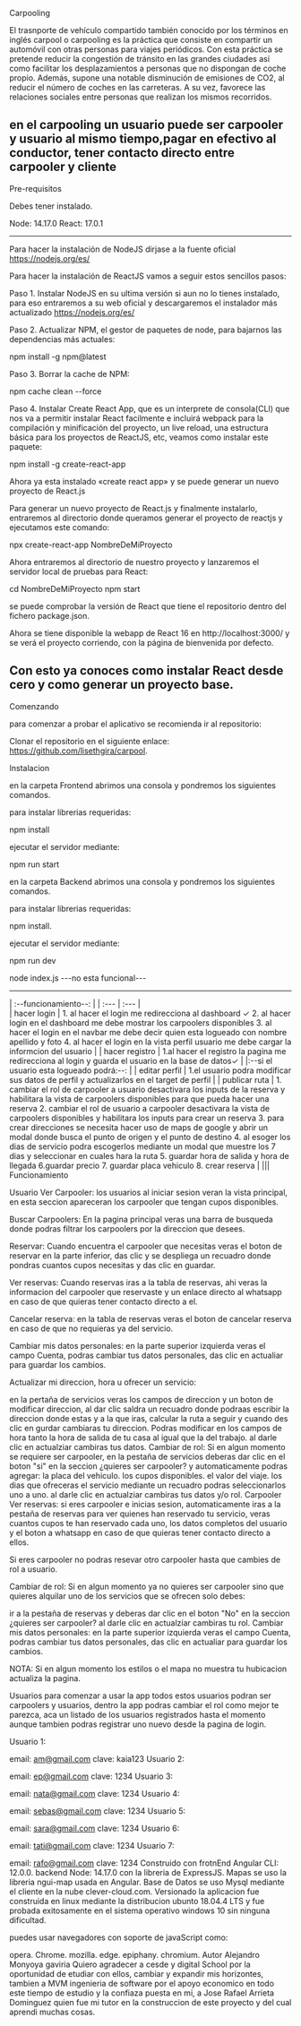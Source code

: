 Carpooling

El trasnporte de vehículo compartido también conocido por los términos en inglés carpool o carpooling​ es la práctica que consiste en compartir un automóvil con otras personas para viajes periódicos. Con esta práctica se pretende reducir la congestión de tránsito en las grandes ciudades así como facilitar los desplazamientos a personas que no dispongan de coche propio. Además, supone una notable disminución de emisiones de CO2, al reducir el número de coches en las carreteras. A su vez, favorece las relaciones sociales entre personas que realizan los mismos recorridos.

en el carpooling un usuario puede ser carpooler y usuario al mismo tiempo,pagar en efectivo al conductor, tener contacto directo entre carpooler y cliente
----------------------------------------------------------------------------------------------------------------------------------------------------------------------------------------------------------------------------------------------------
Pre-requisitos

Debes tener instalado.

Node:  14.17.0
React: 17.0.1
  
----------------------------------------------------------------------------------------------------------------------------------------------------------------------------------------------------------------------------------------------------

Para hacer la instalación de NodeJS dirjase a la fuente oficial
https://nodejs.org/es/

Para hacer la instalación de ReactJS vamos a seguir estos sencillos pasos:

Paso 1. Instalar NodeJS en su ultima versión si aun no lo tienes instalado, para eso entraremos a su web oficial y descargaremos el instalador más actualizado https://nodejs.org/es/

Paso 2. Actualizar NPM, el gestor de paquetes de node, para bajarnos las dependencias más actuales:

npm install -g npm@latest

Paso 3. Borrar la cache de NPM:

npm cache clean --force

Paso 4. Instalar Create React App, que es un interprete de consola(CLI) que nos va a permitir instalar React facilmente e incluirá webpack para la compilación y minificación del proyecto, un live reload, una estructura básica para los proyectos de ReactJS, etc, veamos como instalar este paquete:

npm install -g create-react-app

Ahora ya esta instalado «create react app» y se puede generar un nuevo proyecto de React.js

Para generar un nuevo proyecto de React.js y finalmente instalarlo, entraremos al directorio donde queramos generar el proyecto de reactjs y ejecutamos este comando:

npx create-react-app NombreDeMiProyecto

Ahora entraremos al directorio de nuestro proyecto y lanzaremos el servidor local de pruebas para React:

cd NombreDeMiProyecto
npm start

se puede comprobar la versión de React que tiene el repositorio dentro del fichero package.json.

Ahora se tiene disponible la webapp de React 16 en http://localhost:3000/ y se verá el proyecto corriendo, con la página de bienvenida por defecto.

Con esto ya conoces como instalar React desde cero y como generar un proyecto base.
----------------------------------------------------------------------------------------------------------------------------------------------------------------------------------------------------------------------------------------------------

Comenzando


para comenzar a probar el aplicativo se recomienda ir al repositorio:

Clonar el repositorio en el siguiente enlace: https://github.com/lisethgira/carpool.

Instalacion

en la carpeta Frontend abrimos una consola y pondremos los siguientes comandos.

para instalar librerias requeridas:

npm install

ejecutar el servidor mediante:

npm run start

en la carpeta Backend abrimos una consola y pondremos los siguientes comandos.

para instalar librerias requeridas:

npm install.

ejecutar el servidor mediante:

npm run dev

node index.js ---no esta funcional---

----------------------------------------------------------------------------------------------------------------------------------------------------------------------------------------------------------------------------------------------------

|             :--funcionamiento--:                                                                               |
| :---           |     :---                                                                                      |        
| hacer login    | 1. al hacer el login me redirecciona  al dashboard ✓
                   2. al hacer login en el dashboard me debe mostrar los carpoolers disponibles 
                   3. al hacer el login en el navbar me debe decir quien esta logueado con nombre apellido y foto
	               4. al hacer el login en la vista perfil usuario me debe cargar la informcion del usuario                                                                                        |
| hacer registro | 1.al hacer el registro la pagina me redirecciona al login  y guarda el usuario en la base de
                   datos✓                                                                                         |
|:--si el usuario esta logueado podrá:--:                                                                         |
| editar perfil  | 1.el usuario  podra modificar sus datos de perfil y actualizarlos en el target de perfil       |
| publicar ruta  | 1. cambiar el rol de carpooler a usuario desactivara los inputs de la reserva y habilitara la vista 
                   de carpoolers disponibles para que pueda hacer una reserva
                   2. cambiar el rol de usuario a carpooler desactivara la vista de carpoolers disponibles y 
                   habilitara los inputs para crear un reserva
		           3. para crear direcciones se necesita hacer uso de maps de google y abrir un modal donde busca el punto
                   de origen y el punto de destino
                   4. al esoger los dias de servicio podra escogerlos mediante un modal que muestre los 7 dias y seleccionar en cuales hara la ruta
                   5. guardar hora de salida y hora de llegada
                   6.guardar precio 
                   7. guardar placa vehiculo
                   8. crear reserva                                                                                |
|||
Funcionamiento

Usuario
Ver Carpooler: los usuarios al iniciar sesion veran la vista principal, en esta seccion apareceran los carpooler que tengan cupos disponibles.

Buscar Carpoolers: En la pagina principal veras una barra de busqueda donde podras filtrar los carpoolers por la direccion que desees.

Reservar: Cuando encuentra el carpooler que necesitas veras el boton de reservar en la parte inferior, das clic y se despliega un recuadro donde pondras cuantos cupos necesitas y das clic en guardar.

Ver reservas: Cuando reservas iras a la tabla de reservas, ahi veras la informacion del carpooler que reservaste y un enlace directo al whatsapp en caso de que quieras tener contacto directo a el.

Cancelar reserva: en la tabla de reservas veras el boton de cancelar reserva en caso de que no requieras ya del servicio.

Cambiar mis datos personales: en la parte superior izquierda veras el campo Cuenta, podras cambiar tus datos personales, das clic en actualiar para guardar los cambios.

Actualizar mi direccion, hora u ofrecer un servicio:

en la pertaña de servicios veras los campos de direccion y un boton de modificar direccion, al dar clic saldra un recuadro donde podraas escribir la direccion donde estas y a la que iras, calcular la ruta a seguir y cuando des clic en gurdar cambiaras tu direccion.
Podras modificar en los campos de hora tanto la hora de salida de tu casa al igual que la del trabajo.
al darle clic en actualziar cambiras tus datos. Cambiar de rol: Si en algun momento se requiere ser carpooler, en la pestaña de servicios deberas dar clic en el boton "si" en la seccion ¿quieres ser carpooler? y automaticamente podras agregar:
la placa del vehiculo.
los cupos disponibles.
el valor del viaje.
los dias que ofreceras el servicio mediante un recuadro podras seleccionarlos uno a uno.
al darle clic en actualziar cambiras tus datos y/o rol.
Carpooler
Ver reservas: si eres carpooler e inicias sesion, automaticamente iras a la pestaña de reservas para ver quienes han reservado tu servicio, veras cuantos cupos te han reservado cada uno, los datos completos del usuario y el boton a whatsapp en caso de que quieras tener contacto directo a ellos.

Si eres carpooler no podras resevar otro carpooler hasta que cambies de rol a usuario.

Cambiar de rol: Si en algun momento ya no quieres ser carpooler sino que quieres alquilar uno de los servicios que se ofrecen solo debes:

ir a la pestaña de reservas y deberas dar clic en el boton "No" en la seccion ¿quieres ser carpooler?
al darle clic en actualziar cambiras tu rol.
Cambiar mis datos personales: en la parte superior izquierda veras el campo Cuenta, podras cambiar tus datos personales, das clic en actualiar para guardar los cambios.

NOTA:
Si en algun momento los estilos o el mapa no muestra tu hubicacion actualiza la pagina.

Usuarios para comenzar a usar la app
todos estos usuarios podran ser carpoolers y usuarios, dentro la app podras cambiar el rol como mejor te parezca, aca un listado de los usuarios registrados hasta el momento aunque tambien podras registrar uno nuevo desde la pagina de login.

Usuario 1:

email: am@gmail.com
clave: kaia123
Usuario 2:

email: ep@gmail.com
clave: 1234
Usuario 3:

email: nata@gmail.com
clave: 1234
Usuario 4:

email: sebas@gmail.com
clave: 1234
Usuario 5:

email: sara@gmail.com
clave: 1234
Usuario 6:

email: tati@gmail.com
clave: 1234
Usuario 7:

email: rafo@gmail.com
clave: 1234
Construido con
frotnEnd Angular CLI: 12.0.0.
backend Node: 14.17.0 con la libreria de ExpressJS.
Mapas se uso la libreria ngui-map usada en Angular.
Base de Datos se uso Mysql mediante el cliente en la nube clever-cloud.com.
Versionado
la aplicacion fue construida en linux mediante la distribucion ubunto 18.04.4 LTS y fue probada exitosamente en el sistema operativo windows 10 sin ninguna dificultad.

puedes usar navegadores con soporte de javaScript como:

opera.
Chrome.
mozilla.
edge.
epiphany.
chromium.
Autor
Alejandro Monyoya gaviria
Quiero agradecer a cesde y digital School por la oportunidad de etudiar con ellos, cambiar y expandir mis horizontes, tambien a MVM ingenieria de software por el apoyo economico en todo este tiempo de estudio y la confiaza puesta en mi, a Jose Rafael Arrieta Dominguez quien fue mi tutor en la construccion de este proyecto y del cual aprendi muchas cosas.